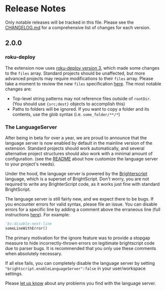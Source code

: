 # Release Notes
Only notable releases will be tracked in this file. Please see the [CHANGELOG.md](CHANGELOG.md) for a comprehensive list of changes for each version. 

## 2.0.0
### roku-deploy
The extension now uses [roku-deploy version 3](https://www.npmjs.com/package/roku-deploy/v/3.0.0), which made some changes to the `files` array. Standard projects should be unaffected, but more advanced projects may require modifications to their `files` array. Please take a moment to review the new `files` specification [here](https://github.com/rokucommunity/roku-deploy#files-array). The most notable changes are:
 - Top-level string patterns may not reference files outside of `rootDir`. (You should use `{src;dest}` objects to accomplish this) 
 - Paths to folders will be ignored. If you want to copy a folder and its contents, use the glob syntax (i.e. `some_folder/**/*`)

### The LanguageServer
After being in beta for over a year, we are proud to announce that the language server is now enabled by default in the mainline version of the extension. Standard projects should work automatically, and several alternative project structures should also work with a minimal amount of configuration. (see the [README](README.md#language-features) about how customize the language server to your project's needs).

Under the hood, the language server is powered by the [Brighterscript](https://github.com/rokucommunity/brighterscript) language, which is a superset of BrightScript. Don't worry, you are not required to write any BrighterScript code, as it works just fine with standard BrightScript. 

The language server is still fairly new, and we expect there to be bugs. If you encounter errors for valid syntax, please file an issue. You can disable errors for a specific line by adding a comment above the erraneous line (full instructions [here](https://github.com/rokucommunity/brighterscript#ignore-errors-and-warnings-on-a-per-line-basis)). For example:

```vb
'bs:disable-next-line
someLineWithError()
```
The primary motivation for the ignore feature was to provide a stopgap measure to hide incorrectly-thrown errors on legitimate brightscript code due to parser bugs. It is recommended that you only use these comments when absolutely necessary.

If all else fails, you can completely disable the language server by setting `"brightscript.enableLanguageServer":false` in your user/workspace settings. 


Please [let us know](https://github.com/rokucommunity/vscode-brightscript-language/issues/new) about any problems you find with the language server. 

